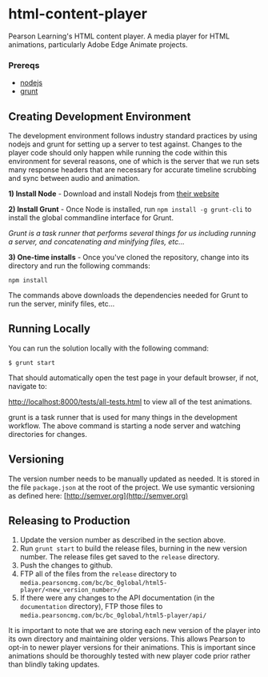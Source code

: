 html-content-player
===================

Pearson Learning's HTML content player. A media player for HTML animations, particularly Adobe Edge Animate projects.


### Prereqs
* [nodejs](http://nodejs.org/)
* [grunt](http://gruntjs.com/getting-started)

## Creating Development Environment

The development environment follows industry standard practices by using nodejs and grunt for setting up a server to test against.  Changes to the player code should only happen while running the code within this environment for several reasons, one of which is the server that we run sets many response headers that are necessary for accurate timeline scrubbing and sync between audio and animation.

**1) Install Node** - Download and install Nodejs from [their website](http://nodejs.org/)

**2) Install Grunt** - Once Node is installed, run `npm install -g grunt-cli` to install the global commandline interface for Grunt.

*Grunt is a task runner that performs several things for us including running a server, and concatenating and minifying files, etc...*

**3) One-time installs** - Once you've cloned the repository, change into its directory and run the following commands:
```
npm install
```
The commands above downloads the dependencies needed for Grunt to run the server, minify files, etc...

## Running Locally
You can run the solution locally with the following command:
```
$ grunt start
```
That should automatically open the test page in your default browser, if not, navigate to:

[http://localhost:8000/tests/all-tests.html](http://localhost:8000/tests/all-tests.html) to view all of the test animations.

grunt is a task runner that is used for many things in the development workflow.  The above command is starting a node server and watching directories for changes.

## Versioning
The version number needs to be manually updated as needed.  It is stored in the file `package.json` at the root of the project. We use symantic versioning as defined here:
[http://semver.org](http://semver.org)

## Releasing to Production

1. Update the version number as described in the section above.
2. Run `grunt start` to build the release files, burning in the new version number. The release files get saved to the `release` directory.
3. Push the changes to github.
4. FTP all of the files from the `release` directory to `media.pearsoncmg.com/bc/bc_0global/html5-player/<new_version_number>/`
5. If there were any changes to the API documentation (in the `documentation` directory), FTP those files to `media.pearsoncmg.com/bc/bc_0global/html5-player/api/`
 
It is important to note that we are storing each new version of the player into its own directory and maintaining older versions.  This allows Pearson to opt-in to newer player versions for their animations. This is important since animations should be thoroughly tested with new player code prior rather than blindly taking updates.


